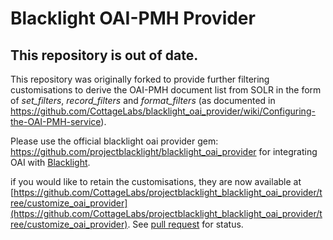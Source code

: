 # Blacklight OAI-PMH Provider

## This repository is out of date. 

This repository was originally forked to provide further filtering customisations to derive the OAI-PMH document list from SOLR in the form of  _set_filters_, _record_filters_ and _format_filters_ (as documented in https://github.com/CottageLabs/blacklight_oai_provider/wiki/Configuring-the-OAI-PMH-service).

Please use the official blacklight oai provider gem: https://github.com/projectblacklight/blacklight_oai_provider for integrating OAI with [Blacklight](https://github.com/projectblacklight/blacklight).

if you would like to retain the customisations, they are now available at [https://github.com/CottageLabs/projectblacklight_blacklight_oai_provider/tree/customize_oai_provider](https://github.com/CottageLabs/projectblacklight_blacklight_oai_provider/tree/customize_oai_provider). See [pull request](https://github.com/CottageLabs/projectblacklight_blacklight_oai_provider/pull/1) for status. 


